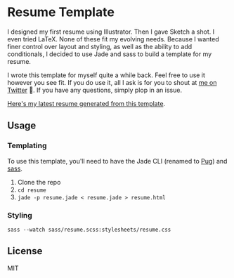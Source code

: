 # Resume Template

I designed my first resume using Illustrator. Then I gave Sketch a shot. I even tried LaTeX. None of these fit my evolving needs. Because I wanted finer control over layout and styling, as well as the ability to add conditionals, I decided to use Jade and sass to build a template for my resume. 

I wrote this template for myself quite a while back. Feel free to use it however you see fit. If you do use it, all I ask is for you to shout at [me on Twitter](https://twitter.com/moaazsidat) 🙌. If you have any questions, simply plop in an issue.
 
[Here's my latest resume generated from this template](http://moaazsidat.com/resume/MoaazSidat_resume.pdf).


## Usage

### Templating
To use this template, you'll need to have the Jade CLI (renamed to [Pug](https://github.com/pugjs/pug)) and [sass](http://sass-lang.com/install). 

1. Clone the repo
2. `cd resume`
3. `jade -p resume.jade < resume.jade > resume.html`

### Styling
`sass --watch sass/resume.scss:stylesheets/resume.css`

## License
MIT


